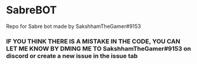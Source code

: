 # SabreBOT
Repo for Sabre bot made by SakshhamTheGamer#9153
<h3>IF YOU THINK THERE IS A MISTAKE IN THE CODE, YOU CAN LET ME KNOW BY DMING ME TO SakshhamTheGamer#9153 on discord or create a new issue in the issue tab</h3>
